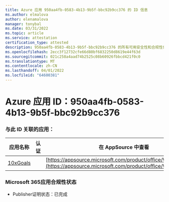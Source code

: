 ```yaml
---
title: Azure 应用 950aa4fb-0583-4b13-9b5f-bbc92b9cc376 的 ID 信息
ms.author: elmalova
author: elenamalova
manager: tonybal
ms.date: 03/31/2022
ms.topic: article
ms.service: attestation
certification_type: attested
description: 950aa4fb-0583-4b13-9b5f-bbc92b9cc376 的所有可用安全性和合规性信息。
ms.openlocfilehash: 2ecc3f12732cfe66d80bf6832250d8619e44f63d
ms.sourcegitcommit: 021c258a4aad74b2525c08b60926fbbcd421f0c0
ms.translationtype: MT
ms.contentlocale: zh-CN
ms.lasthandoff: 04/01/2022
ms.locfileid: "64600381"
---
```

# <a name="azure-app-id-950aa4fb-0583-4b13-9b5f-bbc92b9cc376"></a>Azure 应用 ID：950aa4fb-0583-4b13-9b5f-bbc92b9cc376


### <a name="apps-associated-with-this-id"></a>与此 ID 关联的应用：
| **应用名称** | **认证** | **在 AppSource 中查看** |
|--------------|---------------|-----------------------|
| [10xGoals](../forward/WA200003122.md) |  | [https://appsource.microsoft.com/product/office/WA200003122](https://appsource.microsoft.com/product/office/WA200003122) |

### <a name="microsoft-365-app-compliance-status"></a>Microsoft 365应用合规性状态
- Publisher证明状态：已完成
